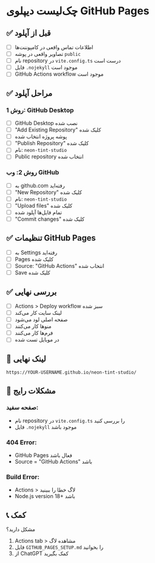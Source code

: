 # چک‌لیست دیپلوی GitHub Pages

## ✅ قبل از آپلود

- [ ] اطلاعات تماس واقعی در کامپوننت‌ها
- [ ] تصاویر واقعی در پوشه `public`
- [ ] نام repository در `vite.config.ts` درست است
- [ ] فایل `.nojekyll` موجود است
- [ ] GitHub Actions workflow موجود است

## ✅ مراحل آپلود

### روش 1: GitHub Desktop
- [ ] GitHub Desktop نصب شده
- [ ] "Add Existing Repository" کلیک شده
- [ ] پوشه پروژه انتخاب شده
- [ ] "Publish Repository" کلیک شده
- [ ] نام: `neon-tint-studio`
- [ ] Public repository انتخاب شده

### روش 2: وب GitHub
- [ ] به github.com رفته‌اید
- [ ] "New Repository" کلیک شده
- [ ] نام: `neon-tint-studio`
- [ ] "Upload files" کلیک شده
- [ ] تمام فایل‌ها آپلود شده
- [ ] "Commit changes" کلیک شده

## ✅ تنظیمات GitHub Pages

- [ ] به Settings رفته‌اید
- [ ] Pages کلیک شده
- [ ] Source: "GitHub Actions" انتخاب شده
- [ ] Save کلیک شده

## ✅ بررسی نهایی

- [ ] Actions > Deploy workflow سبز شده
- [ ] لینک سایت کار می‌کند
- [ ] صفحه اصلی لود می‌شود
- [ ] منوها کار می‌کنند
- [ ] فرم‌ها کار می‌کنند
- [ ] در موبایل تست شده

## 🔗 لینک نهایی

```
https://YOUR-USERNAME.github.io/neon-tint-studio/
```

## 🚨 مشکلات رایج

### صفحه سفید:
- نام repository در `vite.config.ts` را بررسی کنید
- فایل `.nojekyll` موجود باشد

### 404 Error:
- GitHub Pages فعال باشد
- Source = "GitHub Actions" باشد

### Build Error:
- Actions > لاگ خطا را ببینید
- Node.js version 18+ باشد

## 📞 کمک

مشکل دارید؟
1. Actions tab > مشاهده لاگ
2. فایل `GITHUB_PAGES_SETUP.md` را بخوانید
3. از ChatGPT کمک بگیرید